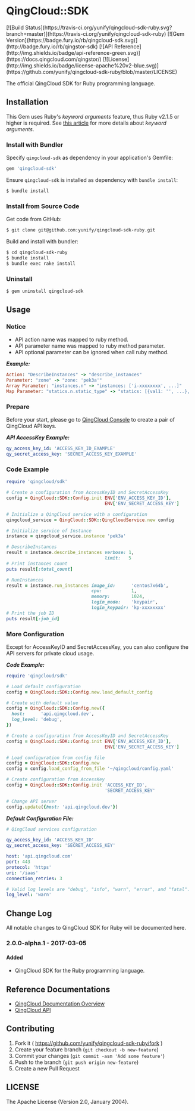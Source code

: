 # QingCloud::SDK

<span style="display: inline-block">
[![Build Status](https://travis-ci.org/yunify/qingcloud-sdk-ruby.svg?branch=master)](https://travis-ci.org/yunify/qingcloud-sdk-ruby)
[![Gem Version](https://badge.fury.io/rb/qingcloud-sdk.svg)](http://badge.fury.io/rb/qingstor-sdk)
[![API Reference](http://img.shields.io/badge/api-reference-green.svg)](https://docs.qingcloud.com/qingstor/)
[![License](http://img.shields.io/badge/license-apache%20v2-blue.svg)](https://github.com/yunify/qingcloud-sdk-ruby/blob/master/LICENSE)
</span>

The official QingCloud SDK for Ruby programming language.

## Installation

This Gem uses Ruby's _keyword arguments_ feature, thus Ruby v2.1.5 or higher is
required.  See [this article](https://robots.thoughtbot.com/ruby-2-keyword-arguments)
for more details about _keyword arguments_.

### Install with Bundler

Specify `qingcloud-sdk` as dependency in your application's Gemfile:

``` ruby
gem 'qingcloud-sdk'
```

Ensure `qingcloud-sdk` is installed as dependency with `bundle install`:

``` bash
$ bundle install
```

### Install from Source Code

Get code from GitHub:

``` bash
$ git clone git@github.com:yunify/qingcloud-sdk-ruby.git
```

Build and install with bundler:

``` bash
$ cd qingcloud-sdk-ruby
$ bundle install
$ bundle exec rake install
```

### Uninstall

``` bash
$ gem uninstall qingcloud-sdk
```

## Usage

### Notice
* API action name was mapped to ruby method.
* API parameter name was mapped to ruby method parameter.
* API optional parameter can be ignored when call ruby method.

___Example:___

``` ruby
Action: "DescribeInstances" -> "describe_instances"
Parameter: "zone" -> "zone: 'pek3a'"
Array Parameter: "instances.n" -> "instances: ['i-xxxxxxxx', ...]"
Map Parameter: "statics.n.static_type" -> "statics: [{val1: '', ...}, ...]"
```

### Prepare

Before your start, please go to [QingCloud Console](https://console.qingcloud.com/access_keys/) to create a pair of QingCloud API keys.

___API AccessKey Example:___

``` yaml
qy_access_key_id: 'ACCESS_KEY_ID_EXAMPLE'
qy_secret_access_key: 'SECRET_ACCESS_KEY_EXAMPLE'
```

### Code Example

```ruby
require 'qingcloud/sdk'

# Create a configuration from AccessKeyID and SecretAccessKey
config = QingCloud::SDK::Config.init ENV['ENV_ACCESS_KEY_ID'],
                                     ENV['ENV_SECRET_ACCESS_KEY']

# Initialize a QingCloud service with a configuration
qingcloud_service = QingCloud::SDK::QingCloudService.new config

# Initialize service of Instance
instance = qingcloud_service.instance 'pek3a'

# DescribeInstances
result = instance.describe_instances verbose: 1,
                                     limit:   5
# Print instances count
puts result[:total_count]

# RunInstances
result = instance.run_instances image_id:      'centos7x64b',
                                cpu:           1,
                                memory:        1024,
                                login_mode:    'keypair',
                                login_keypair: 'kp-xxxxxxxx'
# Print the job ID
puts result[:job_id]
```

### More Configuration

Except for AccessKeyID and SecretAccessKey, you can also configure the API servers for private cloud usage.

___Code Example:___

``` ruby
require 'qingcloud/sdk'

# Load default configuration
config = QingCloud::SDK::Config.new.load_default_config

# Create with default value
config = QingCloud::SDK::Config.new({
  host:      'api.qingcloud.dev',
  log_level: 'debug',
})

# Create a configuration from AccessKeyID and SecretAccessKey
config = QingCloud::SDK::Config.init ENV['ENV_ACCESS_KEY_ID'],
                                     ENV['ENV_SECRET_ACCESS_KEY']

# Load configuration from config file
config = QingCloud::SDK::Config.new
config = config.load_config_from_file '~/qingcloud/config.yaml'

# Create configuration from AccessKey
config = QingCloud::SDK::Config.init 'ACCESS_KEY_ID',
                                     'SECRET_ACCESS_KEY'

# Change API server
config.update({host: 'api.qingcloud.dev'})
```

___Default Configuration File:___

``` yaml
# QingCloud services configuration

qy_access_key_id: 'ACCESS_KEY_ID'
qy_secret_access_key: 'SECRET_ACCESS_KEY'

host: 'api.qingcloud.com'
port: 443
protocol: 'https'
uri: '/iaas'
connection_retries: 3

# Valid log levels are "debug", "info", "warn", "error", and "fatal".
log_level: 'warn'
```

## Change Log
All notable changes to QingCloud SDK for Ruby will be documented here.

### 2.0.0-alpha.1 - 2017-03-05

#### Added

- QingCloud SDK for the Ruby programming language.

## Reference Documentations

- [QingCloud Documentation Overview](https://docs.qingcloud.com)
- [QingCloud API](https://docs.qingcloud.com/api/index.html)

## Contributing

1. Fork it ( https://github.com/yunify/qingcloud-sdk-ruby/fork )
2. Create your feature branch (`git checkout -b new-feature`)
3. Commit your changes (`git commit -asm 'Add some feature'`)
4. Push to the branch (`git push origin new-feature`)
5. Create a new Pull Request

## LICENSE

The Apache License (Version 2.0, January 2004).
